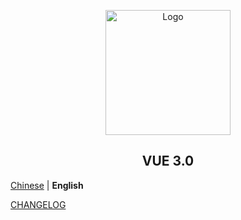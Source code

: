 <p align="center">
  <a href="https://github.com/YueQuanXiaoChe/vue3-ts" target="_blank">
    <img alt="Logo" width="200" src="./.github/res/imgs/logo.png">
  </a>
</p>
<h2 align="center">VUE 3.0</h2>

[Chinese](./README.md) | **English**

[CHANGELOG](CHANGELOG.en_US.md)
